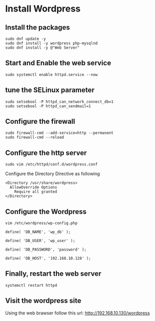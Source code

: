 # Install Wordpress

## Install the packages
```
sudo dnf update -y
sudo dnf install -y wordpress php-mysqlnd 
sudo dnf install -y @"Web Server"
```

## Start and Enable the web service 
```
sudo systemctl enable httpd.service --now
```

## tune the SELinux parameter
```
sudo setsebool -P httpd_can_network_connect_db=1
sudo setsebool -P httpd_can_sendmail=1
```

## Configure the firewall
```
sudo firewall-cmd --add-service=http --permanent
sudo firewall-cmd --reload
```

## Configure the http server
```
sudo vim /etc/httpd/conf.d/wordpress.conf
```
Configure the Directory Directive as following
```
<Directory /usr/share/wordpress>
  AllowOverride Options
    Require all granted
</Directory>
```


## Configure the Wordpress
```
vim /etc/wordpress/wp-config.php
```

```
define( 'DB_NAME', 'wp_db' );

define( 'DB_USER', 'wp_user' );

define( 'DB_PASSWORD', 'password' );

define( 'DB_HOST', '192.168.10.128' );
```

## Finally, restart the web server
```
systemctl restart httpd
```

## Visit the wordpress site
Using the web brawser follow this url: http://192.168.10.130/wordpress